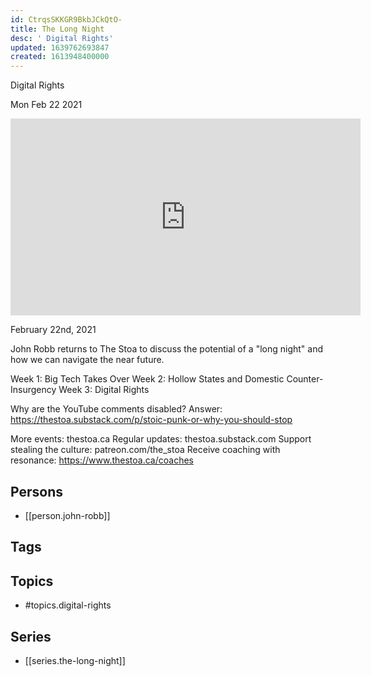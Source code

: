 ```yaml
---
id: CtrqsSKKGR9BkbJCkQtO-
title: The Long Night
desc: ' Digital Rights'
updated: 1639762693847
created: 1613948400000
---
```



 Digital Rights

Mon Feb 22 2021

<iframe width="560" height="315" src="https://www.youtube.com/embed/7SkNXRvs8do" title="The Long Night: Digital Rights w/ John Robb" frameborder="0" allow="accelerometer; autoplay; clipboard-write; encrypted-media; gyroscope; picture-in-picture" allowfullscreen ></iframe>

February 22nd, 2021

John Robb returns to The Stoa to discuss the potential of a "long night" and how we can navigate the near future. 

Week 1: Big Tech Takes Over
Week 2: Hollow States and Domestic Counter-Insurgency
Week 3: Digital Rights

Why are the YouTube comments disabled? Answer: https://thestoa.substack.com/p/stoic-punk-or-why-you-should-stop

More events: thestoa.ca
Regular updates: thestoa.substack.com
Support stealing the culture: patreon.com/the_stoa
Receive coaching with resonance: https://www.thestoa.ca/coaches

## Persons

- [[person.john-robb]]

## Tags



## Topics

- #topics.digital-rights

## Series

- [[series.the-long-night]]

